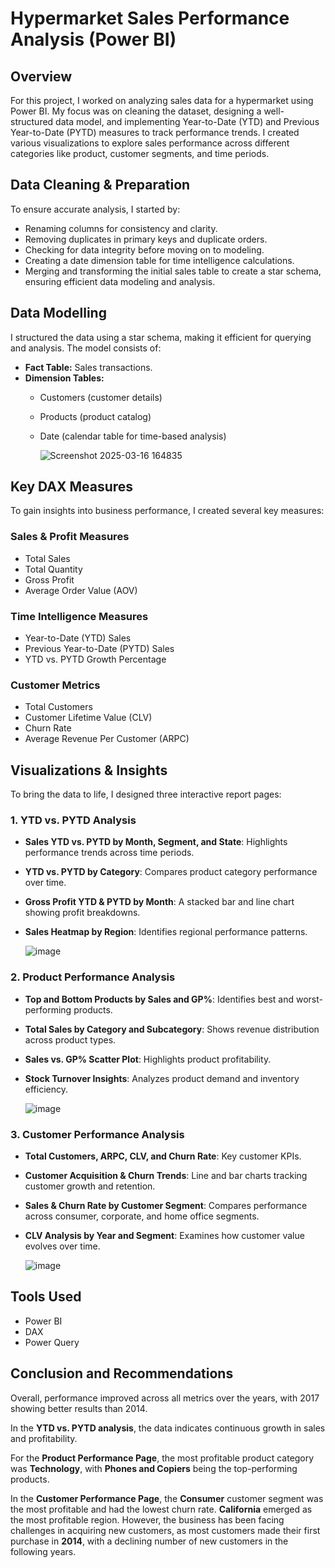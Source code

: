 # Hypermarket Sales Performance Analysis (Power BI)

## Overview
For this project, I worked on analyzing sales data for a hypermarket using Power BI. My focus was on cleaning the dataset, designing a well-structured data model, and implementing Year-to-Date (YTD) and Previous Year-to-Date (PYTD) measures to track performance trends. I created various visualizations to explore sales performance across different categories like product, customer segments, and time periods.

## Data Cleaning & Preparation
To ensure accurate analysis, I started by:
- Renaming columns for consistency and clarity.
- Removing duplicates in primary keys and duplicate orders.
- Checking for data integrity before moving on to modeling.
- Creating a date dimension table for time intelligence calculations.
- Merging and transforming the initial sales table to create a star schema, ensuring efficient data modeling and analysis.

## Data Modelling
I structured the data using a star schema, making it efficient for querying and analysis. The model consists of:
- **Fact Table:** Sales transactions.
- **Dimension Tables:**
  - Customers (customer details)
  - Products (product catalog)
  - Date (calendar table for time-based analysis)
 
    ![Screenshot 2025-03-16 164835](https://github.com/user-attachments/assets/11fc11d1-d21e-4d53-9a61-7439de146bf8)


## Key DAX Measures
To gain insights into business performance, I created several key measures:

### Sales & Profit Measures
- Total Sales
- Total Quantity
- Gross Profit
- Average Order Value (AOV)

### Time Intelligence Measures
- Year-to-Date (YTD) Sales
- Previous Year-to-Date (PYTD) Sales
- YTD vs. PYTD Growth Percentage

### Customer Metrics
- Total Customers
- Customer Lifetime Value (CLV)
- Churn Rate
- Average Revenue Per Customer (ARPC)

## Visualizations & Insights
To bring the data to life, I designed three interactive report pages:

### 1. YTD vs. PYTD Analysis
- **Sales YTD vs. PYTD by Month, Segment, and State**: Highlights performance trends across time periods.
- **YTD vs. PYTD by Category**: Compares product category performance over time.
- **Gross Profit YTD & PYTD by Month**: A stacked bar and line chart showing profit breakdowns.
- **Sales Heatmap by Region**: Identifies regional performance patterns.
  
  ![image](https://github.com/user-attachments/assets/0bdcf76c-5b2b-4676-b747-30a63d5c4d52)


### 2. Product Performance Analysis
- **Top and Bottom Products by Sales and GP%**: Identifies best and worst-performing products.
- **Total Sales by Category and Subcategory**: Shows revenue distribution across product types.
- **Sales vs. GP% Scatter Plot**: Highlights product profitability.
- **Stock Turnover Insights**: Analyzes product demand and inventory efficiency.
  
  ![image](https://github.com/user-attachments/assets/101b2097-c12a-4b13-8047-a2f0ace8d807)


### 3. Customer Performance Analysis
- **Total Customers, ARPC, CLV, and Churn Rate**: Key customer KPIs.
- **Customer Acquisition & Churn Trends**: Line and bar charts tracking customer growth and retention.
- **Sales & Churn Rate by Customer Segment**: Compares performance across consumer, corporate, and home office segments.
- **CLV Analysis by Year and Segment**: Examines how customer value evolves over time.
  
  ![image](https://github.com/user-attachments/assets/5874bf88-1397-4d3b-809e-d06efd88a078)


## Tools Used
- Power BI
- DAX
- Power Query

## Conclusion and Recommendations
Overall, performance improved across all metrics over the years, with 2017 showing better results than 2014. 

In the **YTD vs. PYTD analysis**, the data indicates continuous growth in sales and profitability. 

For the **Product Performance Page**, the most profitable product category was **Technology**, with **Phones and Copiers** being the top-performing products.

In the **Customer Performance Page**, the **Consumer** customer segment was the most profitable and had the lowest churn rate. **California** emerged as the most profitable region. However, the business has been facing challenges in acquiring new customers, as most customers made their first purchase in **2014**, with a declining number of new customers in the following years.
